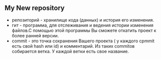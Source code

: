## My New repository

* репозиторий - хранилище кода (данных) и история его изменения.
* гит - программа, для отслеживания и ведения истории изменения файлов.С помощью этой программы Вы сможете откатить проект к более ранней версии.
* commit - это точка сохранения Вашего проекта ( у каждого cpmmit есть свой hash или id) и комментарий. Из таких commitов собирается ветка. У каждой ветки есть свое название. 